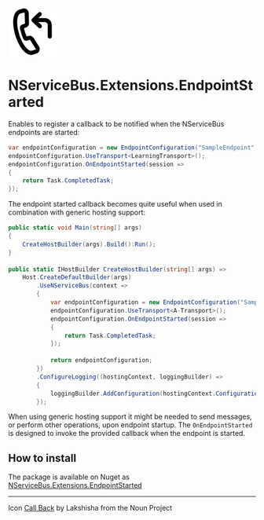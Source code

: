 <img src="assets/icon.png" width="100" />

# NServiceBus.Extensions.EndpointStarted

Enables to register a callback to be notified when the NServiceBus endpoints are started:

```csharp
var endpointConfiguration = new EndpointConfiguration("SampleEndpoint");
endpointConfiguration.UseTransport<LearningTransport>();
endpointConfiguration.OnEndpointStarted(session =>
{
    return Task.CompletedTask;
});
```

The endpoint started callback becomes quite useful when used in combination with generic hosting support:

```csharp
public static void Main(string[] args)
{
    CreateHostBuilder(args).Build().Run();
}

public static IHostBuilder CreateHostBuilder(string[] args) =>
    Host.CreateDefaultBuilder(args)
        .UseNServiceBus(context =>
        {
            var endpointConfiguration = new EndpointConfiguration("SampleEndpoint");
            endpointConfiguration.UseTransport<A-Transport>();
            endpointConfiguration.OnEndpointStarted(session =>
            {
                return Task.CompletedTask;
            });

            return endpointConfiguration;
        })
        .ConfigureLogging((hostingContext, loggingBuilder) =>
        {
            loggingBuilder.AddConfiguration(hostingContext.Configuration.GetSection("Logging"));
        });
```

When using generic hosting support it might be needed to send messages, or perform other operations, upon endpoint startup. The `OnEndpointStarted` is designed to invoke the provided callback when the endpoint is started.

## How to install

The package is available on Nuget as [NServiceBus.Extensions.EndpointStarted](https://www.nuget.org/packages/NServiceBus.Extensions.EndpointStarted/)

---

Icon [Call Back](https://thenounproject.com/search/?q=callback&i=1236265) by Lakshisha from the Noun Project
